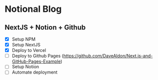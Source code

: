 # Notional Blog
## NextJS + Notion + Github

- [x] Setup NPM
- [x] Setup NextJS
- [x] Deploy to Vercel
- [ ] Deploy to Github Pages (https://github.com/DaveAldon/Next.js-and-GitHub-Pages-Example)
- [ ] Setup Notion
- [ ] Automate deployment
